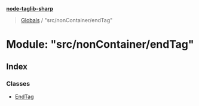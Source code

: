 **[node-taglib-sharp](../README.md)**

> [Globals](../globals.md) / "src/nonContainer/endTag"

# Module: "src/nonContainer/endTag"

## Index

### Classes

* [EndTag](../classes/_src_noncontainer_endtag_.endtag.md)

